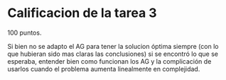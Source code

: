 # Calificacion de la tarea 3

100 puntos.

Si bien no se adapto el AG para tener la solucion óptima siempre (con lo que hubieran sido 
mas claras las conclusiones) si se encontró lo que se esperaba, entender bien como funcionan
los AG y la complicación de usarlos cuando el problema aumenta linealmente en complejidad.


